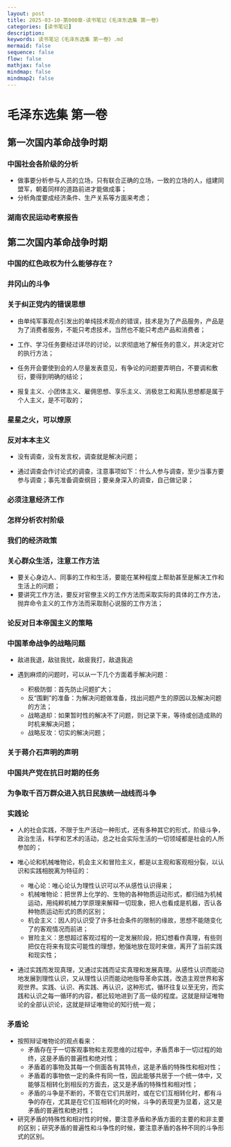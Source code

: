 ```yaml
---
layout: post
title: 2025-03-10-第000章-读书笔记《毛泽东选集 第一卷》
categories: [读书笔记]
description: 
keywords: 读书笔记《毛泽东选集 第一卷》.md
mermaid: false
sequence: false
flow: false
mathjax: false
mindmap: false
mindmap2: false
---
```

# 毛泽东选集 第一卷

## 第一次国内革命战争时期

### 中国社会各阶级的分析

- 做事要分析参与人员的立场，只有联合正确的立场，一致的立场的人，组建同盟军，朝着同样的道路前进才能做成事；
- 分析角度要成经济条件、生产关系等方面来考虑；



### 湖南农民运动考察报告



## 第二次国内革命战争时期

### 中国的红色政权为什么能够存在？

### 井冈山的斗争 

### 关于纠正党内的错误思想

- 由单纯军事观点引发出的单纯技术观点的错误，技术是为了产品服务，产品是为了消费者服务，不能只考虑技术，当然也不能只考虑产品和消费者；

- 工作、学习任务要经过详尽的讨论，以求彻底地了解任务的意义，并决定对它的执行方法；

- 任务开会要使到会的人尽量发表意见，有争论的问题要弄明白，不要调和敷衍，要得到明确的结论；

- 报复主义、小团体主义、雇佣思想、享乐主义、消极怠工和离队思想都是属于个人主义，是不可取的；

  

### 星星之火，可以燎原

### 反对本本主义

- 没有调查，没有发言权，调查就是解决问题；

- 通过调查会作讨论式的调查，注意事项如下：什么人参与调查，至少当事方要参与调查；事先准备调查纲目；要亲身深入的调查，自己做记录；

  

### 必须注意经济工作

### 怎样分析农村阶级

### 我们的经济政策

### 关心群众生活，注意工作方法

- 要关心身边人、同事的工作和生活，要能在某种程度上帮助甚至是解决工作和生活上的问题；
- 要讲究工作方法，要反对官僚主义的工作方法而采取实际的具体的工作方法，抛弃命令主义的工作方法而采取耐心说服的工作方法；



### 论反对日本帝国主义的策略

### 中国革命战争的战略问题

- 敌进我退，敌驻我扰，敌疲我打，敌退我追

- 遇到麻烦的问题时，可以从一下几个方面着手解决问题：

  - 积极防御：首先防止问题扩大；
  - 反“围剿”的准备：为解决问题做准备，找出问题产生的原因以及解决问题的方法；
  - 战略退却：如果暂时性的解决不了问题，则记录下来，等待或创造成熟的时机来解决问题；
  - 战略反攻：切实的解决问题；

  

### 关于蒋介石声明的声明

### 中国共产党在抗日时期的任务

### 为争取千百万群众进入抗日民族统一战线而斗争

### 实践论

- 人的社会实践，不限于生产活动一种形式，还有多种其它的形式，阶级斗争，政治生活，科学和艺术的活动，总之社会实际生活的一切领域都是社会的人所参加的；

- 唯心论和机械唯物论，机会主义和冒险主义，都是以主观和客观相分裂，以认识和实践相脱离为特征的：

  - 唯心论：唯心论认为理性认识可以不从感性认识得来；
  - 机械唯物论：把世界上化学的、生物的各种物质运动形式，都归结为机械运动，用纯粹机械力学原理来解释一切现象，把人也看成是机器，否认各种物质运动形式的质的区别；
  - 机会主义：因人的认识受了许多社会条件的限制的缘故，思想不能随变化了的客观情况而前进；
  - 冒险主义：思想超过客观过程的一定发展阶段，把幻想看作真理，有些则把仅在将来有现实可能性的理想，勉强地放在现时来做，离开了当前实践和现实性；

- 通过实践而发现真理，又通过实践而证实真理和发展真理。从感性认识而能动地发展到理性认识，又从理性认识而能动地指导革命实践，改造主观世界和客观世界。实践、认识、再实践、再认识，这种形式，循环往复以至无穷，而实践和认识之每一循环的内容，都比较地进到了高一级的程度。这就是辩证唯物论的全部认识论，这就是辩证唯物论的知行统一观；

  

### 矛盾论

- 按照辩证唯物论的观点看来：
  - 矛盾存在于一切客观事物和主观思维的过程中，矛盾贯串于一切过程的始终，这是矛盾的普遍性和绝对性；
  - 矛盾着的事物及其每一个侧面各有其特点，这是矛盾的特殊性和相对性；
  - 矛盾着的事物依一定的条件有同一性，因此能够共居于一个统一体中，又能够互相转化到相反的方面去，这又是矛盾的特殊性和相对性；
  - 矛盾的斗争是不断的，不管在它们共居时，或在它们互相转化时，都有斗争的存在，尤其是在它们互相转化的时候，斗争的表现更为显着，这又是矛盾的普遍性和绝对性；
- 研究矛盾的特殊性和相对性的时候，要注意矛盾和矛盾方面的主要的和非主要的区别；研究矛盾的普遍性和斗争性的时候，要注意矛盾的各种不同的斗争形式的区别。